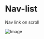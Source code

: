 # Nav-list
Nav link on scroll

![Image](https://github.com/user-attachments/assets/188fd5d4-3395-49cd-96ba-824442eebb20)
